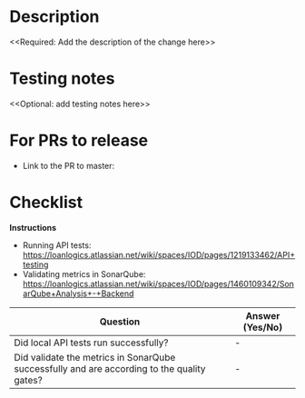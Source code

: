 # Description

<<Required: Add the description of the change here>>




# Testing notes

<<Optional: add testing notes here>>

# For PRs to release

- Link to the PR to master:

# Checklist

**Instructions**

- Running API tests: https://loanlogics.atlassian.net/wiki/spaces/IOD/pages/1219133462/API+testing
- Validating metrics in SonarQube: https://loanlogics.atlassian.net/wiki/spaces/IOD/pages/1460109342/SonarQube+Analysis+-+Backend

| Question | Answer (Yes/No) |
| --- | --- |
| Did local API tests run successfully? | - |
| Did validate the metrics in SonarQube successfully and are according to the quality gates? | - |
